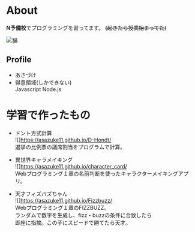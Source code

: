 # About
**N予備校**でプログラミングを習ってます。
~~(起きたら授業始まってた)~~  

![猫](http://drive.google.com/uc?export=view&id=1emztEeFuim3NnP9wrQxw4SenHMM6L7Vx)
## Profile
- あさづけ
- 得意領域(しかできない)  
Javascript Node.js

# 学習で作ったもの
- ドント方式計算  
![]https://asazuke11.github.io/D-Hondt/  
選挙の比例票の議席割当をプログラムで計算。

- 異世界キャラメイキング  
![]https://asazuke11.github.io/character_card/  
Webプログラミング１章の名前判断を使ったキャラクターメイキングアプリ。

- 天才フィズバズちゃん  
![]https://asazuke11.github.io/Fizzbuzz/  
Webプログラミング１章のFIZZBUZZ。  
ランダムで数字を生成し、fizz・buzzの条件に合致したら  
即座に指摘。この子にスピードで勝てたら天才。
